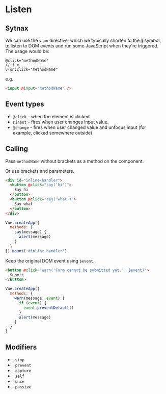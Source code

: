 # Listen

## Sytnax

We can use the `v-on` directive, which we typically shorten to the `@` symbol, to listen to DOM events and run some JavaScript when they're triggered. The usage would be:

```
@click="methodName"
// i.e.
v-on:click="methodName"
```

e.g.

```html
<input @input="methodName" />
```

## Event types

- `@click` - when the element is clicked
- `@input` - fires when user changes input value.
- `@change` - fires when user changed value and unfocus input (for example, clicked somewhere outside)

## Calling

Pass `methodName` without brackets as a method on the component.

Or use brackets and parameters.

```html
<div id="inline-handler">
  <button @click="say('hi')">
    Say hi
  </button>
  <button @click="say('what')">
    Say what
  </button>
</div>
```
```javascript
Vue.createApp({
  methods: {
    say(message) {
      alert(message)
    }
  }
}).mount('#inline-handler')
```

Keep the original DOM event using `$event`.

```html
<button @click="warn('Form cannot be submitted yet.', $event)">
  Submit
</button>
```
```javascript
Vue.createApp({
  methods: {
    warn(message, event) {
      if (event) {
        event.preventDefault()
      }
      alert(message)
    }
  }
}
```

## Modifiers

- `.stop`
- `.prevent`
- `.capture`
- `.self`
- `.once`
- `.passive`
    
